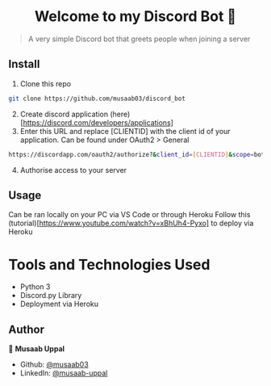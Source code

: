 <h1 align="center">Welcome to my Discord Bot 👋</h1>

> A very simple Discord bot that greets people when joining a server

## Install

1) Clone this repo
```sh
git clone https://github.com/musaab03/discord_bot
```
2) Create discord application (here)[https://discord.com/developers/applications]
3) Enter this URL and replace [CLIENTID] with the client id of your application. Can be found under OAuth2 > General
```sh
https://discordapp.com/oauth2/authorize?&client_id=[CLIENTID]&scope=bot
```
4) Authorise access to your server

## Usage
Can be ran locally on your PC via VS Code or through Heroku
Follow this (tutorial)[https://www.youtube.com/watch?v=xBhUh4-Pyxo] to deploy via Heroku

# Tools and Technologies Used
- Python 3
- Discord.py Library
- Deployment via Heroku

## Author

👤 **Musaab Uppal**

* Github: [@musaab03](https://github.com/musaab03)
* LinkedIn: [@musaab-uppal](https://linkedin.com/in/musaab-uppal)

